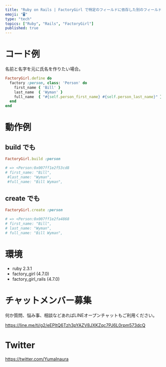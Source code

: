 ```yaml
---
title: "Ruby on Rails | FactoryGirl で特定のフィールドに依存した別のフィールドを作る"
emoji: "🖥"
type: "tech"
topics: ["Ruby", "Rails", "FactoryGirl"]
published: true
---
```


# コード例

名前と名字を元に氏名を作りたい場合。

```rb
FactoryGirl.define do
  factory :person, class: 'Person' do
    first_name { 'Bill' }
    last_name  { 'Wyman' }
    full_name  { "#{self.person_first_name} #{self.person_last_name}" }
  end
end
```

# 動作例

## build でも

```rb
FactoryGirl.build :person

# => <Person:0x007ff1e2f53cd8
# first_name: "Bill",
 #last_name: "Wyman",
 #full_name: "Bill Wyman",
```

## create でも

```rb
FactoryGirl.create :person

# => <Person:0x007ff1e2fa4868
# first_name: "Bill",
# last_name: "Wyman",
# full_name: "Bill Wyman",
```

# 環境

- ruby 2.3.1
- factory_girl (4.7.0)
- factory_girl_rails (4.7.0)








<!-- Update From Qiita API -->

# チャットメンバー募集


何か質問、悩み事、相談などあればLINEオープンチャットもご利用ください。

https://line.me/ti/g2/eEPltQ6Tzh3pYAZV8JXKZqc7PJ6L0rpm573dcQ





# Twitter


https://twitter.com/YumaInaura


<!-- Update From Qiita API -->


